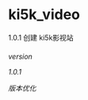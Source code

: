 # ki5k_video
<span id="version">1.0.1</span>
创建 ki5k影视站
###### version <p>1.0.1</p><span>版本优化</span>